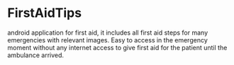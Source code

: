 # FirstAidTips
android application for first aid, it includes all first aid steps for many emergencies with relevant images. Easy to access in the emergency moment without any internet access to give first aid for the patient until the ambulance arrived.
